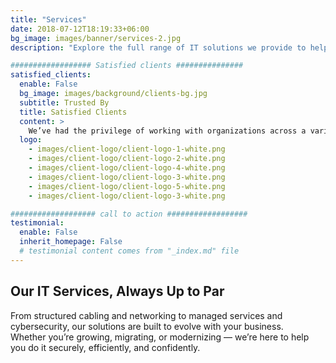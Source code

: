 ```yaml
---
title: "Services"
date: 2018-07-12T18:19:33+06:00
bg_image: images/banner/services-2.jpg
description: "Explore the full range of IT solutions we provide to help your business thrive."

################## Satisfied clients ###############
satisfied_clients:
  enable: False
  bg_image: images/background/clients-bg.jpg
  subtitle: Trusted By
  title: Satisfied Clients
  content: >
    We’ve had the privilege of working with organizations across a variety of industries — each with unique challenges and bold goals. Our commitment to delivering technology that performs has earned the trust of partners large and small.
  logo:
    - images/client-logo/client-logo-1-white.png
    - images/client-logo/client-logo-2-white.png
    - images/client-logo/client-logo-4-white.png
    - images/client-logo/client-logo-3-white.png
    - images/client-logo/client-logo-5-white.png
    - images/client-logo/client-logo-3-white.png

################### call to action ##################
testimonial:
  enable: False
  inherit_homepage: False
  # testimonial content comes from "_index.md" file
---
```


## Our IT Services, Always Up to Par

From structured cabling and networking to managed services and cybersecurity, our solutions are built to evolve with your business.  
Whether you’re growing, migrating, or modernizing — we’re here to help you do it securely, efficiently, and confidently.